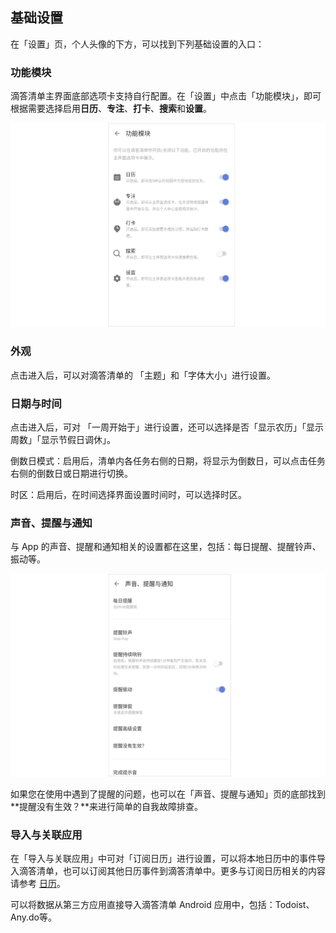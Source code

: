 ## 基础设置

在「设置」页，个人头像的下方，可以找到下列基础设置的入口：

### 功能模块
滴答清单主界面底部选项卡支持自行配置。在「设置」中点击「功能模块」，即可根据需要选择启用**日历**、**专注**、**打卡**、**搜索**和**设置**。

![](../../images/android/1.png)

### 外观

点击进入后，可以对滴答清单的 「主题」和「字体大小」进行设置。


### 日期与时间
点击进入后，可对 「一周开始于」进行设置，还可以选择是否「显示农历」「显示周数」「显示节假日调休」。

倒数日模式：启用后，清单内各任务右侧的日期，将显示为倒数日，可以点击任务右侧的倒数日或日期进行切换。

时区：启用后，在时间选择界面设置时间时，可以选择时区。

### 声音、提醒与通知
与 App 的声音、提醒和通知相关的设置都在这里，包括：每日提醒、提醒铃声、振动等。

![](../../images/android/2.png)

如果您在使用中遇到了提醒的问题，也可以在「声音、提醒与通知」页的底部找到**提醒没有生效？**来进行简单的自我故障排查。


### 导入与关联应用
在「导入与关联应用」中可对「订阅日历」进行设置，可以将本地日历中的事件导入滴答清单，也可以订阅其他日历事件到滴答清单中。更多与订阅日历相关的内容请参考 [日历](../android/calendar/subscription.md)。

可以将数据从第三方应用直接导入滴答清单 Android 应用中，包括：Todoist、Any.do等。


